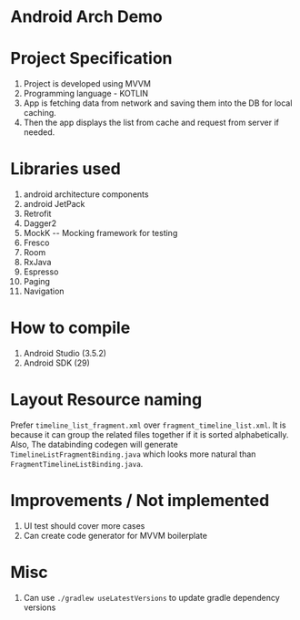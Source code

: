 # Android Arch Demo


# Project Specification

  1. Project is developed using MVVM
  2. Programming language - KOTLIN
  3. App is fetching data from network and saving them into the DB for local caching.
  4. Then the app displays the list from cache and request from server if needed.


# Libraries used

  1. android architecture components
  2. android JetPack
  3. Retrofit
  4. Dagger2
  5. MockK  -- Mocking framework for testing
  6. Fresco
  7. Room
  8. RxJava
  9. Espresso
 10. Paging
 11. Navigation


# How to compile
  1. Android Studio (3.5.2)
  2. Android SDK (29)


# Layout Resource naming

  Prefer `timeline_list_fragment.xml` over `fragment_timeline_list.xml`.
  It is because it can group the related files together if it is sorted alphabetically.
  Also, The databinding codegen will generate `TimelineListFragmentBinding.java` which looks more natural than `FragmentTimelineListBinding.java`.


# Improvements / Not implemented

  1. UI test should cover more cases
  2. Can create code generator for MVVM boilerplate


# Misc

  1. Can use `./gradlew useLatestVersions` to update gradle dependency versions